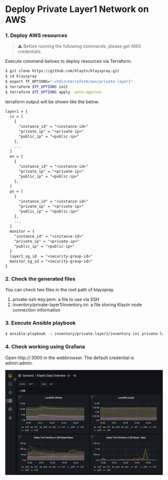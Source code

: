 # Deploy Private Layer1 Network on AWS

### 1. Deploy AWS resources
> :warning: Before running the following commands, please get AWS credentials.

Execute command belows to deploy resources via Terraform.
```bash
$ git clone https://github.com/klaytn/klayspray.git
$ cd klayspray
$ export TF_OPTIONS="-chdir=terraform/aws/private-layer1"
$ terraform $TF_OPTIONS init
$ terraform $TF_OPTIONS apply -auto-approve
```

terraform output will be shown like the below.
```hcl
layer1 = {
  cn = [
    {
      "instance_id" = "<instance-id>"
      "private_ip" = "<private-ip>"
      "public_ip" = "<public-ip>"
    },
    ...
  ]
  en = [
    {
      "instance_id" = "<instance-id>"
      "private_ip" = "<private-ip>"
      "public_ip" = "<public-ip>"
    },
  ]
  pn = [
    {
      "instance_id" = "<instance-id>"
      "private_ip" = "<private-ip>"
      "public_ip" = "<public-ip>"
    },
    ...
  ]
  monitor = {
    "instance_id" = "<instance-id>"
    "private_ip" = "<private-ip>"
    "public_ip" = "<public-ip>"
  }
  layer1_sg_id  = "<security-group-id>"
  monitor_sg_id = "<security-group-id>"
}
```

### 2. Check the generated files
You can check two files in the root path of klayspray.
1. private-ssh-key.pem: a file to use via SSH
2. inventory/private-layer1/inventory.ini: a file storing Klaytn node connection information


### 3. Execute Ansible playbook
```bash
$ ansible-playbook -i inventory/private-layer1/inventory.ini private-layer1.yaml
```

### 4. Check working using Grafana
Open http://<monitor-public-ip>:3000 in the webbrowser. The default credential is admin:admin.

![Image](docs/img/grafana.png?raw=true)
